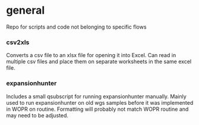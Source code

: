 # general
Repo for scripts and code not belonging to specific flows

### csv2xls
Converts a csv file to an xlsx file for opening it into Excel.
Can read in multiple csv files and place them on separate worksheets in the same excel file.

### expansionhunter
Includes a small qsubscript for running expansionhunter manually. Mainly used to run expansionhunter on old wgs samples before it was implemented in WOPR on routine.
Formatting will probably not match WOPR routine and may need to be adjusted.
